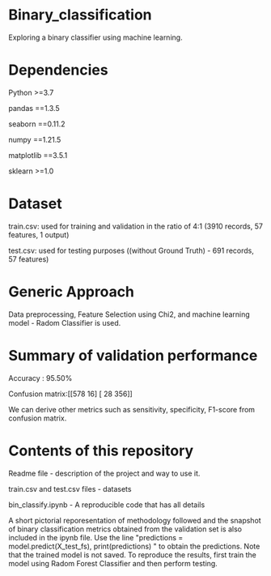 # Binary_classification
Exploring a binary classifier using machine learning. 

# Dependencies
Python >=3.7

pandas ==1.3.5

seaborn ==0.11.2

numpy ==1.21.5

matplotlib ==3.5.1

sklearn >=1.0

# Dataset
train.csv:     used for training and validation in the ratio of 4:1 (3910 records, 57 features, 1 output) 

test.csv:      used for testing purposes ((without Ground Truth) - 691 records, 57 features)

# Generic Approach
Data preprocessing, Feature Selection using Chi2, and machine learning model - Radom Classifier is used.

# Summary of validation performance

Accuracy : 95.50%

Confusion matrix:[[578  16]  [ 28 356]]

We can derive other metrics such as sensitivity, specificity, F1-score from confusion matrix.

# Contents of this repository

Readme file - description of the project and way to use it.

train.csv and test.csv files - datasets

bin_classify.ipynb - A reproducible code that has all details 

A short pictorial reporesentation of methodology followed and the snapshot of binary classification metrics obtained from the validation set is also included in the ipynb file. Use the line "predictions = model.predict(X_test_fs), print(predictions) " to obtain the predictions. Note that the trained model is not saved. To reproduce the results, first train the model using Radom Forest Classifier and then perform testing. 
